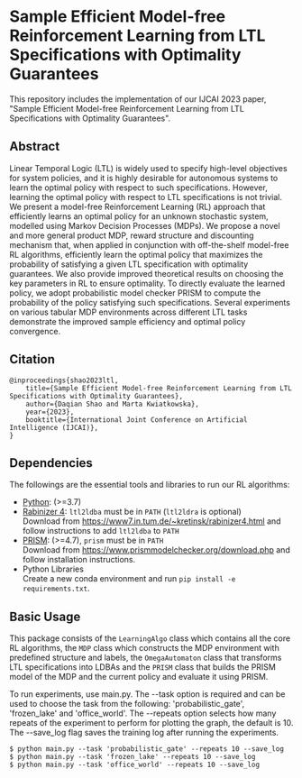 # Sample Efficient Model-free Reinforcement Learning from LTL Specifications with Optimality Guarantees

This repository includes the implementation of our IJCAI 2023 paper, "Sample Efficient Model-free Reinforcement Learning from LTL Specifications with Optimality Guarantees".

## Abstract

Linear Temporal Logic (LTL) is widely used to specify high-level objectives for system policies, and it is highly desirable for autonomous systems to learn the optimal policy with respect to such specifications. However, learning the optimal policy with respect to LTL specifications is not trivial. We present a model-free Reinforcement Learning (RL) approach that efficiently learns an optimal policy for an unknown stochastic system, modelled using Markov Decision Processes (MDPs). We propose a novel and more general product MDP, reward structure and discounting mechanism that, when applied in conjunction with off-the-shelf model-free RL algorithms, efficiently learn the optimal policy that maximizes the probability of satisfying a given LTL specification with optimality guarantees. We also provide improved theoretical results on choosing the key parameters in RL to ensure optimality. To directly evaluate the learned policy, we adopt probabilistic model checker PRISM to compute the probability of the policy satisfying such specifications. Several experiments on various tabular MDP environments across different LTL tasks demonstrate the improved sample efficiency and optimal policy convergence.

## Citation

```
@inproceedings{shao2023ltl,
    title={Sample Efficient Model-free Reinforcement Learning from LTL Specifications with Optimality Guarantees},
    author={Daqian Shao and Marta Kwiatkowska},
    year={2023},
    booktitle={International Joint Conference on Artificial Intelligence (IJCAI)},
}
```

## Dependencies

The followings are the essential tools and libraries to run our RL algorithms:

- [Python](https://www.python.org/): (>=3.7)
- [Rabinizer 4](https://www7.in.tum.de/~kretinsk/rabinizer4.html): ```ltl2ldba``` must be in ```PATH``` (```ltl2ldra``` is optional)  
Download from https://www7.in.tum.de/~kretinsk/rabinizer4.html and follow instructions to add ```ltl2ldba``` to ```PATH```
- [PRISM](https://www.prismmodelchecker.org/): (>=4.7), ```prism``` must be in ```PATH```  
Download from https://www.prismmodelchecker.org/download.php and follow installation instructions.
- Python Libraries  
Create a new conda environment and run ```pip install -e requirements.txt```.

## Basic Usage

This package consists of the ```LearningAlgo``` class which contains all the core RL algorithms, the ```MDP``` class which constructs the MDP environment with predefined structure and labels, the ```OmegaAutomaton``` class that transforms LTL specifications into LDBAs and the ```PRISM``` class that builds the PRISM model of the MDP and the current policy and evaluate it using PRISM.

To run experiments, use main.py. The --task option is required and can be used to choose the task from the following: 'probabilistic_gate', 'frozen_lake' and 'office_world'. The --repeats option selects how many repeats of the experiment to perform for plotting the graph, the default is 10. The --save_log flag saves the training log after running the experiments.


```shell
$ python main.py --task 'probabilistic_gate' --repeats 10 --save_log
$ python main.py --task 'frozen_lake' --repeats 10 --save_log
$ python main.py --task 'office_world' --repeats 10 --save_log
```
